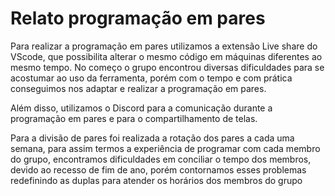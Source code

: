 # Relato programação em pares

Para realizar a programação em pares utilizamos a extensão Live share do VScode, que possibilita alterar o mesmo código em máquinas diferentes ao mesmo tempo. No começo o grupo encontrou diversas dificuldades para se acostumar ao uso da ferramenta, porém com o tempo e com prática conseguimos nos adaptar e realizar a programação em pares.

Além disso, utilizamos o Discord para a comunicação durante a programação em pares e para o compartilhamento de telas.

Para a divisão de pares foi realizada a rotação dos pares a cada uma semana, para assim termos a experiência de programar com cada membro do grupo, encontramos dificuldades em conciliar o tempo dos membros, devido ao recesso de fim de ano, porém contornamos esses problemas redefinindo as duplas para atender os horários dos membros do grupo
